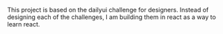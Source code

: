 This project is based on the dailyui challenge for designers. Instead of designing each of the challenges, I am building them in react as a way to learn react.
